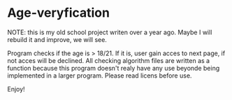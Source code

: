 # Age-veryfication

NOTE: this is my old school project writen over a year ago. Maybe I will rebuild it and improve, we will see. 
<br>

Program checks if the age is > 18/21. If it is, user gain acces to next page, if not acces will be declined. All checking algorithm files are written as a function because this program doesn't realy have any use beyonde being implemented in a larger program. Please read licens before use. 

Enjoy!
